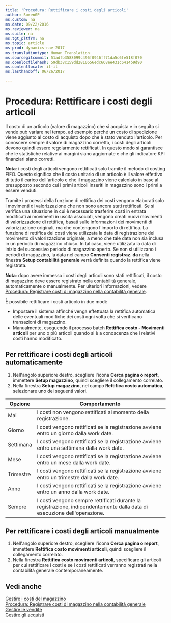 ```yaml
---
title: 'Procedura: Rettificare i costi degli articoli'
author: SorenGP
ms.custom: na
ms.date: 09/22/2016
ms.reviewer: na
ms.suite: na
ms.tgt_pltfrm: na
ms.topic: article
ms-prod: dynamics-nav-2017
ms.translationtype: Human Translation
ms.sourcegitcommit: 51adfb3588099c496f0946ff71da5c6fe518f070
ms.openlocfilehash: 59db38c159dd2810656edc668ee431c6414b9d90
ms.contentlocale: it-it
ms.lasthandoff: 06/26/2017

---
```


# <a name="how-to-adjust-item-costs"></a>Procedura: Rettificare i costi degli articoli   
Il costo di un articolo (valore di magazzino) che si acquista e in seguito si vende può variare nel tempo, ad esempio perché un costo di spedizione viene aggiunto al costo di acquisto dopo che è stato venduto l'articolo. Per conoscere sempre il valore di magazzino corretto, i costi degli articoli devono quindi essere regolarmente rettificati.
In questo modo si garantisce che le statistiche relative ai margini siano aggiornate e che gli indicatore KPI finanziari siano corretti.

**Nota**: i costi degli articoli vengono rettificati solo tramite il metodo di costing FIFO. Questo significa che il costo unitario di un articolo è il valore effettivo di tutto il carico dell'articolo e che il magazzino viene calcolato in base al presupposto secondo cui i primi articoli inseriti in magazzino sono i primi a essere venduti.

Tramite i processi della funzione di rettifica dei costi vengono elaborati solo i movimenti di valorizzazione che non sono ancora stati rettificati. Se si verifica una situazione in cui è necessario trasferire costi in entrata modificati ai movimenti in uscita associati, vengono creati nuovi movimenti di valorizzazione di rettifica, basati sulle informazioni dei movimenti di valorizzazione originali, ma che contengono l'importo di rettifica. La funzione di rettifica dei costi viene utilizzata la data di registrazione del movimento di valorizzazione originale, a meno che tale data non sia inclusa in un periodo di magazzino chiuso. In tal caso, viene utilizzata la data di inizio del successivo periodo di magazzino aperto. Se non si utilizzano i periodi di magazzino, la data nel campo **Consenti registraz. da** nella finestra **Setup contabilità generale** verrà definita quando la rettifica viene registrata.

**Nota**: dopo avere immesso i costi degli articoli sono stati rettificati, il costo di magazzino deve essere registrato nella contabilità generale, automaticamente o manualmente. Per ulteriori informazioni, vedere [Procedura: Registrare costi di magazzino nella contabilità generale](inventory-how-post-inventory-cost-gl.md).

È possibile rettificare i costi articolo in due modi:
 - Impostare il sistema affinché venga effettuata la rettifica automatica delle eventuali modifiche dei costi ogni volta che si verificano transazioni di magazzino.
 - Manualmente, eseguendo il processo batch **Rettifica costo - Movimenti articoli** per uno o più articoli quando si è a conoscenza che i relativi costi hanno modificato.  

## <a name="to-adjust-item-costs-automatically"></a>Per rettificare i costi degli articoli automaticamente
1. Nell'angolo superiore destro, scegliere l'icona **Cerca pagina o report**, immettere **Setup magazzino**, quindi scegliere il collegamento correlato.
2. Nella finestra **Setup magazzino**, nel campo **Rettifica costo automatica**, selezionare uno dei seguenti valori.

|Opzione |Comportamento |
|-------|---------|
|Mai|I costi non vengono rettificati al momento della registrazione.|
|Giorno|I costi vengono rettificati se la registrazione avviene entro un giorno dalla work date.|
|Settimana|I costi vengono rettificati se la registrazione avviene entro una settimana dalla work date.|
|Mese|I costi vengono rettificati se la registrazione avviene entro un mese dalla work date.|
|Trimestre|I costi vengono rettificati se la registrazione avviene entro un trimestre dalla work date.|
|Anno|I costi vengono rettificati se la registrazione avviene entro un anno dalla work date.|
|Sempre|I costi vengono sempre rettificati durante la registrazione, indipendentemente dalla data di esecuzione dell'operazione.|

## <a name="to-adjust-item-costs-manually"></a>Per rettificare i costi degli articoli manualmente
1. Nell'angolo superiore destro, scegliere l'icona **Cerca pagina o report**, immettere **Rettifica costo movimenti articoli**, quindi scegliere il collegamento correlato.
2. Nella finestra **Rettifica costo movimenti articoli**, specificare gli articoli per cui rettificare i costi e se i costi rettificati verranno registrati nella contabilità generale contemporaneamente.

## <a name="see-also"></a>Vedi anche
[Gestire i costi del magazzino](inventory-manage-inventory.md)  
[Procedura: Registrare costi di magazzino nella contabilità generale](inventory-how-post-inventory-cost-gl.md)  
[Gestire le vendite](sales-manage-sales.md)  
[Gestire gli acquisti](purchasing-manage-purchasing.md)

